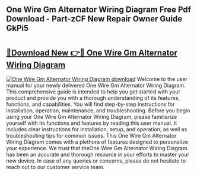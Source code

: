 ## One Wire Gm Alternator Wiring Diagram Free Pdf Download - Part-zCF New Repair Owner Guide GkPi5

# <h2><a href="http://dfmiuy.blite.top/?on=One+Wire+Gm+Alternator+Wiring+Diagram">🔗Download New 👉🔴 One Wire Gm Alternator Wiring Diagram</a></h2>

[![One Wire Gm Alternator Wiring Diagram download](https://i.imgur.com/lujVjoI.png)](http://dfmiuy.blite.top/?on=One+Wire+Gm+Alternator+Wiring+Diagram)
Welcome to the user manual for your newly delivered One Wire Gm Alternator Wiring Diagram. This comprehensive guide is intended to help you get started with your product and provide you with a thorough understanding of its features, functions, and capabilities. You will find step-by-step instructions for installation, operation, maintenance, and troubleshooting. Before you begin using your One Wire Gm Alternator Wiring Diagram, please familiarize yourself with its functions and features by reading this user manual. It includes clear instructions for installation, setup, and operation, as well as troubleshooting tips for common issues. This One Wire Gm Alternator Wiring Diagram comes with a plethora of features designed to personalize your experience. We trust that theOne Wire Gm Alternator Wiring Diagram has been an accurate and thorough resource in your efforts to master your new device. In case of any queries or concerns, please do not hesitate to reach out to our customer service team.
